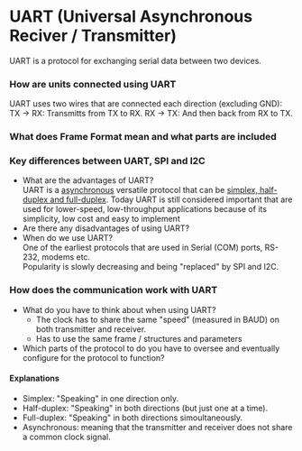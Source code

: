# UART (Universal Asynchronous Reciver / Transmitter)
UART is a protocol for exchanging serial data between two devices.  

### How are units connected using UART
UART uses two wires that are connected each direction (excluding GND):  
TX -> RX: Transmitts from TX to RX.
RX -> TX: And then back from RX to TX.

### What does **Frame Format** mean and what parts are included

### Key differences between UART, SPI and I2C
* What are the advantages of UART?  
  UART is a [asynchronous](https://github.com/bubba-94/Chas-Academy-SUVx24/edit/main/Course%204(Development%20in%20Embedded%20Systems)/C%2B%2B/Workshop%206/Exercise%201/UART.md#explanations)
  versatile protocol that can be [simplex, half-duplex and full-duplex](https://github.com/bubba-94/Chas-Academy-SUVx24/edit/main/Course%204(Development%20in%20Embedded%20Systems)/C%2B%2B/Workshop%206/Exercise%201/UART.md#explanations).
  Today UART is still considered important that are used for lower-speed, low-throughput applications because of its simplicity,
  low cost and easy to implement
* Are there any disadvantages of using UART?
* When do we use UART?  
  One of the earliest protocols that are used in Serial (COM) ports, RS-232, modems etc.  
  Popularity is slowly decreasing and being "replaced" by SPI and I2C.  
  

### How does the communication work with UART
* What do you have to think about when using UART?
  * The clock has to share the same "speed" (measured in BAUD) on both transmitter and receiver.
  * Has to use the same frame / structures and parameters
* Which parts of the protocol to do you have to oversee and eventually configure for the protocol to function?

#### Explanations
* Simplex: "Speaking" in one direction only.
* Half-duplex: "Speaking" in both directions (but just one at a time).
* Full-duplex: "Speaking" in both directions simoultaneously.
* Asynchronous: meaning that the transmitter and receiver does not share a common clock signal.    
